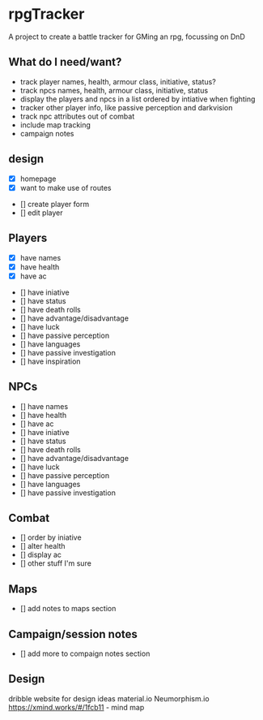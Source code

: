 # rpgTracker

A project to create a battle tracker for GMing an rpg, focussing on DnD

## What do I need/want?

- track player names, health, armour class, initiative, status?
- track npcs names, health, armour class, initiative, status
- display the players and npcs in a list ordered by intiative when fighting
- tracker other player info, like passive perception and darkvision
- track npc attributes out of combat
- include map tracking
- campaign notes

## design

- [x] homepage
- [x] want to make use of routes
- [] create player form
- [] edit player

## Players

- [x] have names
- [x] have health
- [x] have ac
- [] have iniative
- [] have status
- [] have death rolls
- [] have advantage/disadvantage
- [] have luck
- [] have passive perception
- [] have languages
- [] have passive investigation
- [] have inspiration

## NPCs

- [] have names
- [] have health
- [] have ac
- [] have iniative
- [] have status
- [] have death rolls
- [] have advantage/disadvantage
- [] have luck
- [] have passive perception
- [] have languages
- [] have passive investigation

## Combat

- [] order by iniative
- [] alter health
- [] display ac
- [] other stuff I'm sure

## Maps

- [] add notes to maps section

## Campaign/session notes

- [] add more to compaign notes section

## Design

dribble website for design ideas
material.io
Neumorphism.io
https://xmind.works/#/1fcb11 - mind map
